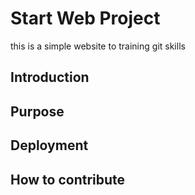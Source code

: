 # Start Web Project
this is a simple website to training git skills

## Introduction

## Purpose

## Deployment

## How to contribute